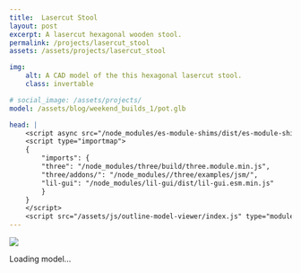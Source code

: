 ```yaml
---
title:  Lasercut Stool
layout: post
excerpt: A lasercut hexagonal wooden stool.
permalink: /projects/lasercut_stool
assets: /assets/projects/lasercut_stool

img:
    alt: A CAD model of the this hexagonal lasercut stool.
    class: invertable

# social_image: /assets/projects/
model: /assets/blog/weekend_builds_1/pot.glb

head: |
    <script async src="/node_modules/es-module-shims/dist/es-module-shims.js"></script>
    <script type="importmap">
    {
        "imports": {
        "three": "/node_modules/three/build/three.module.min.js",
        "three/addons/": "/node_modules//three/examples/jsm/",
        "lil-gui": "/node_modules/lil-gui/dist/lil-gui.esm.min.js"
        }
    }
    </script>
    <script src="/assets/js/outline-model-viewer/index.js" type="module"></script>
---
```

<outline-model-viewer model = "{{page.model}}" camera='{"position":[2.11,4.722,9.765],"rotation":[-0.4425,0.1813,0.08522],"zoom":471.1588632880538,"target":[0.1159,0.06564,-0.06329]}'>
    <img class="outline-model-poster no-wc" src = "{{page.img.src}}">
    <p class="has-wc">Loading model...</p>
</outline-model-viewer>